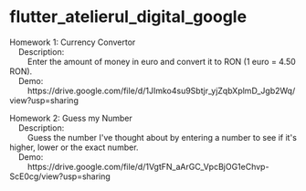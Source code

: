 # flutter_atelierul_digital_google

<p>Homework 1: Currency Convertor<br> 
&nbsp&nbsp&nbsp&nbspDescription:<br>
&nbsp&nbsp&nbsp&nbsp&nbsp&nbsp&nbsp&nbspEnter the amount of money in euro and convert it to RON (1 euro = 4.50 RON).<br>
&nbsp&nbsp&nbsp&nbspDemo:<br>
&nbsp&nbsp&nbsp&nbsp&nbsp&nbsp&nbsp&nbsphttps://drive.google.com/file/d/1JImko4su9Sbtjr_yjZqbXplmD_Jgb2Wq/view?usp=sharing</p>

<p>Homework 2: Guess my Number<br> 
&nbsp&nbsp&nbsp&nbspDescription:<br>
&nbsp&nbsp&nbsp&nbsp&nbsp&nbsp&nbsp&nbspGuess the number I've thought about by entering a number to see if it's higher, lower or the exact number.<br>
&nbsp&nbsp&nbsp&nbspDemo:<br>
&nbsp&nbsp&nbsp&nbsp&nbsp&nbsp&nbsp&nbsphttps://drive.google.com/file/d/1VgtFN_aArGC_VpcBjOG1eChvp-ScE0cg/view?usp=sharing</p>
